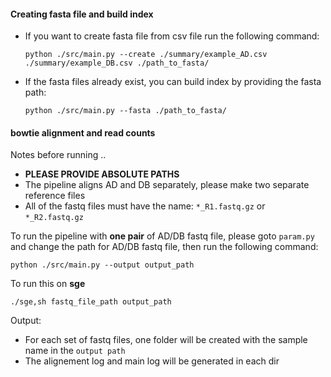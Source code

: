 
#### Creating fasta file and build index ####

* If you want to create fasta file from csv file run the following command:

  ` python ./src/main.py --create ./summary/example_AD.csv ./summary/example_DB.csv ./path_to_fasta/ `

* If the fasta files already exist, you can build index by providing the fasta path:

  ` python ./src/main.py --fasta ./path_to_fasta/ `

#### bowtie alignment and read counts ####


Notes before running ..

  * **PLEASE PROVIDE ABSOLUTE PATHS**
  * The pipeline aligns AD and DB separately, please make two separate reference files
  * All of the fastq files must have the name: `*_R1.fastq.gz` or `*_R2.fastq.gz`


To run the pipeline with **one pair** of AD/DB fastq file, please goto `param.py` and change the 
path for AD/DB fastq file, then run the following command:

  ` python ./src/main.py --output output_path `

To run this on **sge**

  `./sge,sh fastq_file_path output_path `

Output:

  * For each set of fastq files, one folder will be created with the sample name in the `output path`
  * The alignement log and main log will be generated in each dir

